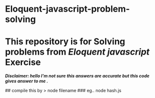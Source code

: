 # Eloquent-javascript-problem-solving
# This repository is for Solving problems from <i> Eloquent javascript </i>  Exercise 
<i><b>
Disclaimer: hello I'm  not sure this answers are accurate but this code gives answer to me .
  
</b>
</i>
## compile this by > node filename 
### eg.. node hash.js
